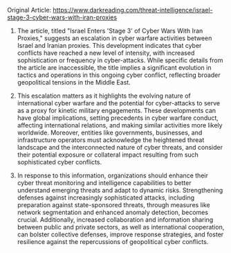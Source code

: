 Original Article: https://www.darkreading.com/threat-intelligence/israel-stage-3-cyber-wars-with-iran-proxies

1) The article, titled "Israel Enters 'Stage 3' of Cyber Wars With Iran Proxies," suggests an escalation in cyber warfare activities between Israel and Iranian proxies. This development indicates that cyber conflicts have reached a new level of intensity, with increased sophistication or frequency in cyber-attacks. While specific details from the article are inaccessible, the title implies a significant evolution in tactics and operations in this ongoing cyber conflict, reflecting broader geopolitical tensions in the Middle East.

2) This escalation matters as it highlights the evolving nature of international cyber warfare and the potential for cyber-attacks to serve as a proxy for kinetic military engagements. These developments can have global implications, setting precedents in cyber warfare conduct, affecting international relations, and making similar activities more likely worldwide. Moreover, entities like governments, businesses, and infrastructure operators must acknowledge the heightened threat landscape and the interconnected nature of cyber threats, and consider their potential exposure or collateral impact resulting from such sophisticated cyber conflicts.

3) In response to this information, organizations should enhance their cyber threat monitoring and intelligence capabilities to better understand emerging threats and adapt to dynamic risks. Strengthening defenses against increasingly sophisticated attacks, including preparation against state-sponsored threats, through measures like network segmentation and enhanced anomaly detection, becomes crucial. Additionally, increased collaboration and information sharing between public and private sectors, as well as international cooperation, can bolster collective defenses, improve response strategies, and foster resilience against the repercussions of geopolitical cyber conflicts.